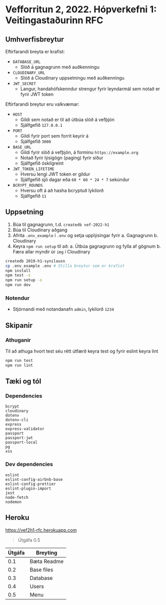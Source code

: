# Vefforritun 2, 2022. Hópverkefni 1: Veitingastaðurinn RFC

## Umhverfisbreytur

Eftirfarandi breyta er krafist:

* `DATABASE_URL`
  * Slóð á gagnagrunn með auðkenningu
* `CLOUDINARY_URL`
  * Slóð á Cloudinary uppsetningu með auðkenningu
* `JWT_SECRET`
  * Langur, handahófskenndur strengur fyrir leyndarmál sem notað er fyrir JWT token

Eftirfarandi breytur eru valkvæmar:

* `HOST`
  * Gildi sem notað er til að útbúa slóð á vefþjón
  * Sjálfgefið `127.0.0.1`
* `PORT`
  * Gildi fyrir port sem forrit keyrir á
  * Sjálfgefið `3000`
* `BASE_URL`
  * Gildi fyrir slóð á vefþjón, á forminu `https://example.org`
  * Notað fyrir lýsigögn (paging) fyrir síður
  * Sjálfgefið óskilgreint
* `JWT_TOKEN_LIFETIME`
  * Hversu lengi JWT token er gildur
  * Sjálfgefið sjö dagar eða `60 * 60 * 24 * 7` sekúndur
* `BCRYPT_ROUNDS`
  * Hversu oft á að hasha bcryptuð lykilorð
  * Sjálfgefið `11`

## Uppsetning

1. Búa til gagnagrunn, t.d. `createdb vef-2022-h1`
2. Búa til Cloudinary aðgang
3. Afrita `.env_example` í `.env` og setja upplýsingar fyrir
  a. Gagnagrunn
  b. Cloudinary
4. Keyra `npm run setup` til að:
  a. Útbúa gagnagrunn og fylla af gögnum
  b. Færa allar myndir úr `img` í Cloudinary

```bash
createdb 2019-h1-synilausn
cp .env_example .env # Stilla breytur sem er krafist
npm install
npm test -s
npm run setup -s
npm run dev
```

### Notendur

* Stjórnandi með notandanafn `admin`, lykilorð `1234`

## Skipanir

### Athuganir

Til að athuga hvort test séu rétt útfærð keyra test og fyrir eslint keyra lint

```bash
npm run test
npm run lint
```


## Tæki og tól

### Dependencies

```
bcrypt
cloudinary
dotenv
dotenv-cli
express
express-validator
passport
passport-jwt
passport-local
pg
xss
```

### Dev dependencies

```concurrently
eslint
eslint-config-airbnb-base
eslint-config-prettier
eslint-plugin-import
jest
node-fetch
nodemon
```

## Heroku

https://vef2h1-rfc.herokuapp.com

> Útgáfa 0.5

| Útgáfa | Breyting      |
| ------ | ------------- |
| 0.1    | Bæta Readme   |
| 0.2    | Base files    |
| 0.3    | Database      |
| 0.4    | Users         |
| 0.5    | Menu          |
